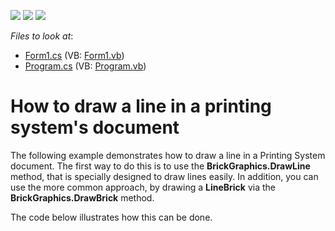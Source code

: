 <!-- default badges list -->
![](https://img.shields.io/endpoint?url=https://codecentral.devexpress.com/api/v1/VersionRange/128597443/23.1.1%2B)
[![](https://img.shields.io/badge/Open_in_DevExpress_Support_Center-FF7200?style=flat-square&logo=DevExpress&logoColor=white)](https://supportcenter.devexpress.com/ticket/details/E469)
[![](https://img.shields.io/badge/📖_How_to_use_DevExpress_Examples-e9f6fc?style=flat-square)](https://docs.devexpress.com/GeneralInformation/403183)
<!-- default badges end -->
<!-- default file list -->
*Files to look at*:

* [Form1.cs](./CS/Form1.cs) (VB: [Form1.vb](./VB/Form1.vb))
* [Program.cs](./CS/Program.cs) (VB: [Program.vb](./VB/Program.vb))
<!-- default file list end -->
# How to draw a line in a printing system's document


<p>The following example demonstrates how to draw a line in a Printing System document. The first way to do this is to use the <strong>BrickGraphics.DrawLine</strong> method, that is specially designed to draw lines easily. In addition, you can use the more common approach, by drawing a <strong>LineBrick</strong> via the <strong>BrickGraphics.DrawBrick</strong> method.</p><p>The code below illustrates how this can be done.</p>

<br/>


